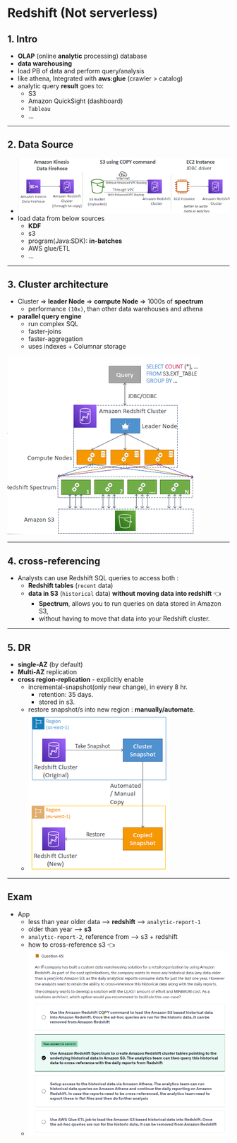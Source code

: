 # Redshift (Not serverless)

## 1. Intro
- **OLAP** (online **analytic** processing) database
- **data warehousing** 
- load PB of data and perform query/analysis
- like athena, Integrated with **aws:glue** (crawler > catalog)
- analytic query **result** goes to:
  - S3 
  - Amazon QuickSight (dashboard) 
  - `Tableau`
  - ...

--- 
## 2. Data Source
- ![img_2.png](../99_img/moreSrv/redshift/img_2.png)
- load data from below  sources
  - **KDF**
  - s3
  - program(Java:SDK): **in-batches** 
  - AWS glue/ETL
  - ...

---
## 3. Cluster architecture
- Cluster => **leader Node** => **compute Node** => 1000s of **spectrum**
  - performance `(10x)`, than other data warehouses and athena
- **parallel query engine** 
  - run complex SQL
  - faster-joins
  - faster-aggregation
  - uses indexes + Columnar storage

![img_3.png](../99_img/moreSrv/redshift/img_3.png)

---
## 4. cross-referencing
- Analysts can use Redshift SQL queries to access both :
  - **Redshift tables** (`recent` data) 
  - **data in S3** (`historical` data) **without moving data into redshift** :point_left:
    -  **Spectrum**, allows you to run queries on data stored in Amazon S3,
    - without having to move that data into your Redshift cluster.
  

---
## 5. DR
- **single-AZ** (by default)
- **Multi-AZ**  replication 
- **cross region-replication** - explicitly enable
  - incremental-snapshot(only new change), in every 8 hr. 
    - retention: 35 days.
    - stored in s3.
  - restore snapshot/s into new region : **manually/automate**.
  - ![img_1.png](../99_img/moreSrv/redshift/img_1.png)

---

## Exam
- App 
  - less than year older data --> **redshift** --> `analytic-report-1`
  - older than year --> **s3**
  - `analytic-report-2`,  reference from --> s3 + redshift
  - how to cross-reference s3 :point_left:
  - ![img.png](../99_img/practice-test-01/exam-43.png)

